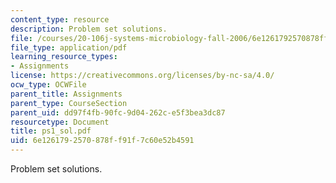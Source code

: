 ```yaml
---
content_type: resource
description: Problem set solutions.
file: /courses/20-106j-systems-microbiology-fall-2006/6e1261792570878ff91f7c60e52b4591_ps1_sol.pdf
file_type: application/pdf
learning_resource_types:
- Assignments
license: https://creativecommons.org/licenses/by-nc-sa/4.0/
ocw_type: OCWFile
parent_title: Assignments
parent_type: CourseSection
parent_uid: dd97f4fb-90fc-9d04-262c-e5f3bea3dc87
resourcetype: Document
title: ps1_sol.pdf
uid: 6e126179-2570-878f-f91f-7c60e52b4591
---
```

Problem set solutions.